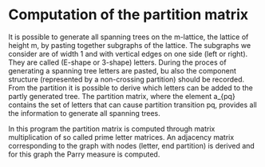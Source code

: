 # Computation of the partition matrix

It is possible to generate all spanning trees on the m-lattice, the lattice of height m, by pasting together subgraphs of the lattice. The subgraphs we consider are of width 1 and with vertical edges on one side (left or right). They are called (E-shape or 3-shape) letters. During the proces of generating a spanning tree letters are pasted, bu also the component structure (represented by a non-crossing partition) should be recorded. From the partition it is possible to derive which letters can be added to the partly generated tree. The partition matrix, where the element a_{pq} contains the set of letters that can cause partition transition pq, provides all the information to generate all spanning trees.

In this program the partition matrix is computed through matrix multiplication of so called prime letter matrices. An adjacency matrix corresponding to the graph with nodes (letter, end partition) is derived and for this graph the Parry measure is computed. 
